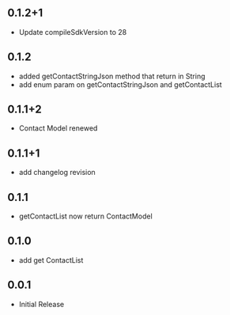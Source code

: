 ## 0.1.2+1

* Update compileSdkVersion to 28

## 0.1.2

* added getContactStringJson method that return in String
* add enum param on getContactStringJson and getContactList

## 0.1.1+2

* Contact Model renewed

## 0.1.1+1

* add changelog revision

## 0.1.1

* getContactList now return ContactModel

## 0.1.0

* add get ContactList

## 0.0.1

* Initial Release
